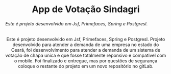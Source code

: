 <h1 align="center">App de Votação Sindagri</h1>
<h6>Este é projeto desenvolvido em Jsf, Primefaces,  Spring e Postgresl.</h6>
<p align="center">Este é projeto desenvolvido em Jsf, Primefaces,  Spring e Postgresl.
Projeto desenvolvido para atender a demanda de uma empresa no estado do Ceará, foi desenvolvimento 
para atender a demanda de um sistema de votação de chapa unica e que fosse totalmente reponsivo e compativel com o mobile.
Foi finalizado e entregue, mas por questões de segurança coloque o restante do projeto em um novo repositório no gitLab.</p>
